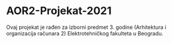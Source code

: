 # AOR2-Projekat-2021
Ovaj projekat je rađen za izborni predmet 3. godine (Arhitektura i organizacija računara 2) Elektrotehničkog fakulteta u Beogradu. 
